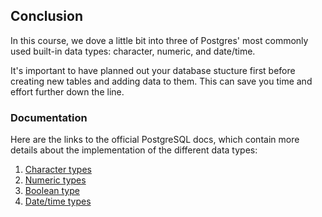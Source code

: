 ## Conclusion

In this course, we dove a little bit into three of Postgres' most 
commonly used built-in data types: character, numeric, and date/time.

It's important to have planned out your database stucture first before 
creating new tables and adding data to them. This can save you time and effort 
further down the line.

### Documentation

Here are the links to the official PostgreSQL docs, which contain more details 
about the implementation of the different data types:
1. [Character types](https://www.postgresql.org/docs/current/datatype-character.html)
2. [Numeric types](https://www.postgresql.org/docs/current/datatype-numeric.html)
3. [Boolean type](https://www.postgresql.org/docs/current/datatype-boolean.html)
4. [Date/time types](https://www.postgresql.org/docs/current/datatype-datetime.html)
